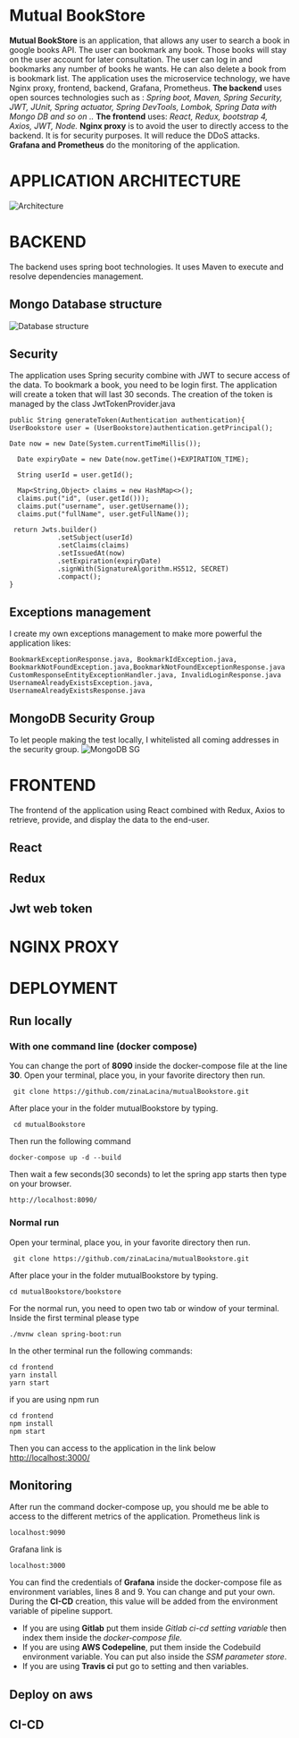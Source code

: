 
# Mutual BookStore

  **Mutual BookStore** is an application, that allows any user to search a book in google books API. The user can bookmark any book. Those books will stay on the user account for later consultation. The user can log in and bookmarks any number of books he wants. He can also delete a book from is bookmark list.
The application uses the microservice technology, we have Nginx proxy, frontend, backend, Grafana, Prometheus.
**The backend** uses open sources technologies such as :
 *Spring boot, Maven, Spring Security, JWT, JUnit, Spring actuator, Spring DevTools, Lombok, Spring Data with Mongo DB and so on ..*
 **The frontend** uses:
 *React, Redux, bootstrap 4, Axios, JWT, Node.*
 **Nginx proxy** is to avoid the user to directly access to the backend. It is for security purposes. It will reduce the DDoS attacks.
 **Grafana and Prometheus** do the monitoring of the application.
 
# APPLICATION ARCHITECTURE
  ![Architecture](https://github.com/zinaLacina/mutualBookstore/blob/master/bookstoremutual.png)

# BACKEND

The backend uses spring boot technologies. It uses Maven to execute and resolve dependencies management.

## Mongo Database structure
![Database structure](https://github.com/zinaLacina/mutualBookstore/blob/master/classDiagram.png)

## Security
The application uses Spring security combine with JWT to secure access of the data. To bookmark a book, you need to be login first. The application will create a token that will last 30 seconds. The creation of the token is managed by the class JwtTokenProvider.java

    public String generateToken(Authentication authentication){  
    UserBookstore user = (UserBookstore)authentication.getPrincipal();  
  
    Date now = new Date(System.currentTimeMillis());  
      
      Date expiryDate = new Date(now.getTime()+EXPIRATION_TIME);  
      
      String userId = user.getId();  
      
      Map<String,Object> claims = new HashMap<>();  
      claims.put("id", (user.getId()));  
      claims.put("username", user.getUsername());  
      claims.put("fullName", user.getFullName());  
      
     return Jwts.builder()  
                .setSubject(userId)  
                .setClaims(claims)  
                .setIssuedAt(now)  
                .setExpiration(expiryDate)  
                .signWith(SignatureAlgorithm.HS512, SECRET)  
                .compact();  
    }

## Exceptions management
I create my own exceptions management to make more powerful the application likes:

    BookmarkExceptionResponse.java, BookmarkIdException.java, 
    BookmarkNotFoundException.java,BookmarkNotFoundExceptionResponse.java
    CustomResponseEntityExceptionHandler.java, InvalidLoginResponse.java
    UsernameAlreadyExistsException.java, UsernameAlreadyExistsResponse.java

  

## MongoDB Security Group
To let people making the test locally, I whitelisted all coming addresses in the security group.
![MongoDB SG](https://github.com/zinaLacina/mutualBookstore/blob/master/mongodbSecurity.png)
  

# FRONTEND
The frontend of the application using React combined with Redux, Axios to retrieve, provide, and display the data to the end-user.
  
  

## React

  

## Redux


  

## Jwt web token

  
 
  # NGINX PROXY

# DEPLOYMENT

  
  

## Run locally

  

### With one command line (docker compose)

You can change the port of **8090** inside the docker-compose file at the line **30**.  Open your terminal, place you, in your favorite directory then run.
   

     git clone https://github.com/zinaLacina/mutualBookstore.git

After place your in the folder mutualBookstore by typing.
   

     cd mutualBookstore

Then run the following command

    docker-compose up -d --build

Then wait a few seconds(30 seconds) to let the spring app starts then type on your browser.

    http://localhost:8090/

### Normal run
Open your terminal, place you, in your favorite directory then run.

     git clone https://github.com/zinaLacina/mutualBookstore.git

After place your in the folder mutualBookstore by typing.

    cd mutualBookstore/bookstore

For the normal run, you need to open two tab or window of your terminal.
Inside the first terminal please type

    ./mvnw clean spring-boot:run
In the other terminal run the following commands:

    cd frontend
    yarn install 
    yarn start

if you are using npm run

    cd frontend
    npm install 
    npm start
Then you can access to the application in the link below
[http://localhost:3000/](http://localhost:3000/)
## Monitoring
After run the command docker-compose up, you should me be able to access to the different metrics of the application.
Prometheus link is 

    localhost:9090
   
Grafana link is

    localhost:3000

 You can find the credentials of **Grafana** inside the docker-compose file as environment variables, lines 8 and 9.  You can change and put your own. 
  During the **CI-CD** creation, this value will be added from the environment variable of pipeline support.
  
 - If you are using **Gitlab** put them inside *Gitlab ci-cd setting variable* then index them inside the *docker-compose file.*
 - If you are using **AWS Codepeline**, put them inside the Codebuild environment variable. You can put also inside the *SSM parameter store*.
 - If you are using **Travis ci** put go to setting and then variables.

## Deploy on aws

  
  

## CI-CD

